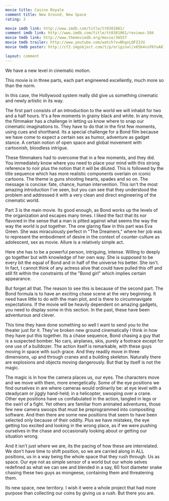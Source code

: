 ```yaml
---
movie title: Casino Royale
comment title: New Ground, New Space
rating: 3

movie imdb link: http://www.imdb.com/title/tt0381061/
comment imdb link: http://www.imdb.com/title/tt0381061/reviews-584
movie tmdb link: http://www.themoviedb.org/movie/36557
movie tmdb trailer: http://www.youtube.com/watch?v=NhgxLQFZ3JU
movie tmdb poster: http://cf2.imgobject.com/t/p/original/x65b4vsFKYuA878pLN1mJiAsgIP.jpg

layout: comment
---
```


We have a new level in cinematic motion.

This movie is in three parts, each part engineered excellently, much more so than the norm.

In this case, the Hollywood system really did give us something cinematic and newly artistic in its way.

The first part consists of an introduction to the world we will inhabit for two and a half hours. It's a few moments in grainy black and white. In any movie, the filmmaker has a challenge in letting us know where to snap our cinematic imaginations to. They have to do that in the first few moments, using cues and shorthand. Its a special challenge for a Bond film because we have come to expect a certain sex as humor, adventure as gadget stance. A certain notion of open space and global movement with cartoonish, bloodless intrigue. 

These filmmakers had to overcome that in a few moments, and they did. You immediately know where you need to place your mind with this strong reference to noir plus the notion that it will be diluted. This is followed by the title sequence which has more realistic components overlain on iconic cartoons. The theme is guns shooting hearts, spades and so on. The message is concise: fate, chance, human intervention. This isn't the most amazing introduction I've seen, but you can see that they understood the problem and addressed it with a very clean and direct engineering of the cinematic world.

Part 3 is the main movie. Its good enough, as Bond works up the levels of the organization and escapes many times. I liked the fact that its nor flavored in the sense that a man is pitted against what seems the way the way the world is put together. The one glaring flaw in this part was Eva Green. She was miraculously perfect in "The Dreamers," where her job was to represent the embodiment of desire in the context of counter-culture as adolescent, sex as movie. Allure is a relatively simple act.

Here she has to be a powerful person, intriguing, intense. Willing to deeply go together but with knowledge of her own way. She is supposed to be every bit the equal of Bond and in half of the universe his better. She isn't. In fact, I cannot think of any actress alive that could have pulled this off and still fit within the constraints of the "Bond girl" which implies certain appearance.

But forget all that. The reason to see this is because of the second part. The Bond formula is to have an exciting chase scene at the very beginning. It need have little to do with the main plot, and is there to circumnavigate expectations. If the movie will be heavily dependent on amazing gadgets, you need to display some in this section. In the past, these have been adventurous and clever.

This time they have done something so well I want to send you to the theater just for it. They've broken new ground cinematically I think in how they have put this together. Its a chase sequence, Bond chasing a guy that is a suspected bomber. No cars, airplanes, skis, purely a footrace except for one use of a bulldozer. The action itself is remarkable, with these guys moving in space with such grace. And they readily move in three dimensions, up and through cranes and a building skeleton. Naturally there are explosions and objects moving dangerously. But that by itself is not the magic.

The magic is in how the camera places us, our eyes. The characters move and we move with them, more energetically. Some of the eye positions we find ourselves in are where cameras would ordinarily be: at eye level with a steadycam or jiggly hand-held; in a helicopter, swooping over a crane. Other eye positions have us confabulated in the action, tangled in legs or the swirl of a fight. Yet others are familiar from animated adventures, those few new camera swoops that must be preprogrammed into compositing software. And then there are some new positions that seem to have been selected only because of their oddity. Plus we have mistakes, the eye getting too excited and looking in the wrong place, as if we were pushing ourselves in the chase and occasionally looking about or getting our situation wrong.

And it isn't just where we are, its the pacing of how these are interrelated. We don't have time to shift position, so we are carried along in ALL positions, us in a way being the whole space that they rush through. Us as space. Our eye not as simple sensor of a world but our whole selves redefined as what we can see and blended in a say, 60 foot diameter snake chasing these two guys as mongeese, containing them and threatening them.

Its new space, new territory. I wish it were a whole project that had more purpose than collecting our coins by giving us a rush. But there you are.